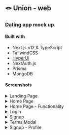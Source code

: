 ## 🪢 Union - web
### Dating app mock up.

#### Built with
- Next.js v12 & TypeScript
- TailwindCSS
- [HyperUI](https://www.hyperui.dev)
- NextAuth.js
- Prisma
- MongoDB

#### Screenshots
<details><summary>Landing Page</summary>
<img alt="landing page" src="https://user-images.githubusercontent.com/59973863/210288044-9e174187-b35d-4449-badc-9a82e3dc754d.png">
</details>

<details><summary>Home Page</summary>
<img alt="landing page" src="https://user-images.githubusercontent.com/59973863/210288064-0638c28f-ed6d-49a1-8dfb-84c2aeb353fc.png">
</details>

<details><summary>Home Page - Functionality</summary>
<img alt="landing page" src="https://user-images.githubusercontent.com/59973863/210288085-fa3fc5d6-1a55-47d7-bb13-95b0d78c6af5.png">
</details>

<details><summary>Login</summary>
<img alt="landing page" src="https://user-images.githubusercontent.com/59973863/210288112-478bbef2-4b2f-4b9c-87af-357bdccd3cd2.png">
</details>

<details><summary>Signup</summary>
<img alt="landing page" src="https://user-images.githubusercontent.com/59973863/210288121-de53251b-b17d-4c20-937d-9b275a2a7a42.png">
</details>

<details><summary>Terms Modal</summary>
<img alt="landing page" src="https://user-images.githubusercontent.com/59973863/210288614-59e074f2-a34c-4c5f-8cb4-49df85f422f0.png">
</details>

<details><summary>Signup - Profile</summary>
<img alt="landing page" src="https://user-images.githubusercontent.com/59973863/210288138-acd02f40-699c-4a24-ba10-1459b2532cd2.png">
</details>
